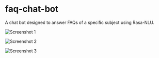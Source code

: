 # faq-chat-bot
A chat bot designed to answer FAQs of a specific subject using Rasa-NLU.

![Screenshot 1](https://github.com/sahutkarsh/faq-chat-bot/blob/master/screenshots/screenshot1.png)

![Screenshot 2](https://github.com/sahutkarsh/faq-chat-bot/blob/master/screenshots/screenshot2.png)

![Screenshot 3](https://github.com/sahutkarsh/faq-chat-bot/blob/master/screenshots/screenshot3.png)
